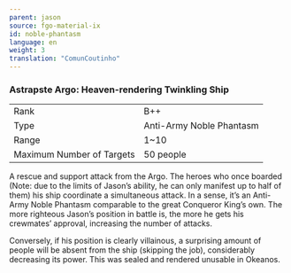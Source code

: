 ```yaml
---
parent: jason
source: fgo-material-ix
id: noble-phantasm
language: en
weight: 3
translation: "ComunCoutinho"
---
```


### Astrapste Argo: Heaven-rendering Twinkling Ship

<table>
  <tr><td>Rank</td><td>B++</td></tr>
  <tr><td>Type</td><td>Anti-Army Noble Phantasm</td></tr>
  <tr><td>Range</td><td>1~10</td></tr>
  <tr><td>Maximum Number of Targets</td><td>50 people</td></tr>
</table>

A rescue and support attack from the Argo.
The heroes who once boarded (Note: due to the limits of Jason’s ability, he can only manifest up to half of them) his ship coordinate a simultaneous attack.
In a sense, it’s an Anti-Army Noble Phantasm comparable to the great Conqueror King’s own.
The more righteous Jason’s position in battle is, the more he gets his crewmates’ approval, increasing the number of attacks.

Conversely, if his position is clearly villainous, a surprising amount of people will be absent from the ship (skipping the job), considerably decreasing its power.
This was sealed and rendered unusable in Okeanos.
